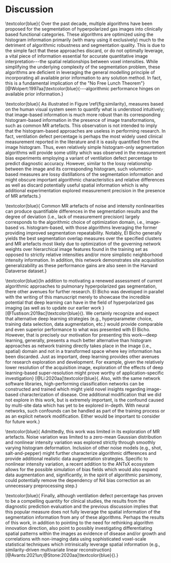 
# Discussion

\textcolor{blue}{
Over the past decade, multiple algorithms have been proposed for the
segmentation of hyperpolarized gas images into clinically based functional
categories.  These algorithms are optimized using the histogram information
primarily (with many using it exclusively) much to the detriment of
algorithmic robustness and segmentation quality. This is due to the simple fact
that these approaches discard, or do not optimally leverage, a vital piece of
information essential for accurate quantitative image interpretation---the
spatial relationships between voxel intensities.  While simplifying the
underlying complexity of the segmentation problem, these algorithms are
deficient in leveraging the general modelling principle of incorporating all
available prior information to any solution method. In fact, this is a
fundamental implication of the "No Free Lunch Theorem"}
[@Wolpert:1997aa]\textcolor{blue}{---algorithmic performance hinges on available prior
information.}

\textcolor{blue}{
As illustrated in Figure \ref{fig:similarity}, measures based on the human
visual system seem to quantify what is understood intuitively; that image-based
information is much more robust than its corresponding histogram-based
information in the presence of image transformations, such as common MR
artefacts.  This observation is not intended to imply that the histogram-based
approaches are useless in performing research.  In fact, ventilation defect
percentage is perhaps the most widely used clinical measurement reported in the
literature and it is easily quantified from the image histogram.  Thus, even
relatively simple histogram-only segmentation algorithms will provide some
utility which was observed in the measurement bias experiments employing a
variant of ventilation defect percentage to predict diagnostic accuracy.
However, similar to the lossy relationship between the image and its
corresponding histogram, such volumetric-based measures are lossy distillations
of the segmentation information and might obscure important algorithmic
characteristics and relative differences as well as discard potentially useful
spatial information which is why additional experimentation explored measurement
precision in the presence of MR artefacts.}

\textcolor{blue}{
Common MR artefacts of noise and intensity nonlinearities can produce
quantifiable differences in the segmentation results and the degree of deviation
(i.e., lack of measurement precision) largely corresponds to the algorithmic
choice of optimization domain, i.e., image-based vs. histogram-based, with those
algorithms leveraging the former providing improved segmentation repeatability.
Notably, El Bicho generally yields the best segmentation overlap measures over
the specified clusters and MR artefacts most likely due to optimization of the
governing network weights over hierarchical image features found in the training
set as opposed to strictly relative intensities and/or more simplistic
neighborhood intensity information.  In addition, this network demonstrates site
acquisition generalizability as these performance gains are also seen in the
Harvard Dataverse dataset.}

\textcolor{blue}{In addition to motivating a renewed assessment of current
algorithmic approaches to pulmonary hyperpolarized gas segmentation, there other
avenues for further research.   El Bicho was developed in parallel with the
writing of this manuscript merely to showcase the incredible potential that deep
learning can have in the field of hyperpolarized gas imaging (as well as to
update our earlier work }[@Tustison:2019ac]\textcolor{blue}{). We certainly
recognize and expect that alternative deep learning strategies (e.g.,
hyperparameter choice, training data selection, data augmentation, etc.) would
provide comparable and even superior performance to what was presented with El
Bicho. However, that is precisely our motivation for presenting this work—deep
learning, generally, presents a much better alternative than histogram
approaches as network training directly takes place in the image (i.e., spatial)
domain and not in a transformed space where key information has been discarded.
Just as important, deep learning provides other avenues for research exploration
and development. For example, given the relatively lower resolution of the
acquisition image, exploration of the effects of deep learning-based
super-resolution might prove worthy of application-specific investigation}
[@Li:2020aa]\textcolor{blue}{. Also, with the same network software libraries,
high-performing classification networks can be constructed and trained which
might yield novel insights regarding image-based characterization of disease.
One additional modification that we did not explore in this work, but is
extremely important, is the confound caused by multi-site data which has yet to
be explored in-depth. With neural networks, such confounds can be handled as
part of the training process or as an explicit network modification. Either
would be important to consider for future work.}

\textcolor{blue}{
Admittedly, this work was limited in its exploration of MR artefacts.  Noise
variation was limited to a zero-mean Gaussian distribution and nonlinear
intensity variation was explored strictly through smoothly varying histogram
deformation.   Inclusion of other noise models (e.g., shot, salt-and-pepper)
might further characterize algorithmic differences and provide additional
realistic data augmentation strategies.  Specific to nonlinear intensity
variation, a recent addition to the ANTsX ecosystem allows for the possible
simulation of bias fields which would also expand data augmentation and,
significantly, in the spirit of algorithmic parsimony, could potentially remove
the dependency of N4 bias correction as an unnecessary preprocessing step.}

\textcolor{blue}{
Finally, although ventilation defect percentage has proven to be a compelling quantity
for clinical studies, the results from the diagnostic prediction evaluation and
the previous discussion implies that this popular measure does not fully
leverage the spatial information of the segmentation information from any of
these algorithms.  Perhaps the results of this work, in addition to pointing to
the need for rethinking algorithm innovation direction, also point to possibly
investigating differentiating spatial patterns within the images as evidence of
disease and/or growth and correlations with non-imaging data using sophisticated
voxel-scale statistical techniques which intrinsically leverage spatial information (e.g.,
similarity-driven multivariate linear reconstruction} [@Avants:2021un;@Stone:2020aa]\textcolor{blue}{).}



